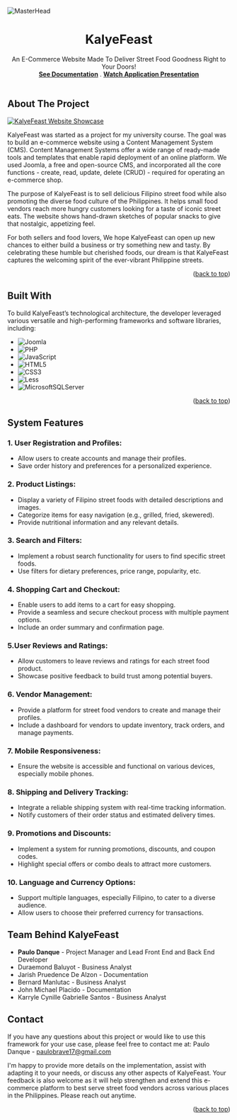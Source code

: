 
<!-- PROJECT LOGO -->

  ![MasterHead](https://github.com/paulopoig/KalyeFeast/assets/78188625/046427d4-be19-4619-b35f-a45f92254592)

  <h1 align="center">KalyeFeast</h1>

  <p align="center">
    An E-Commerce Website Made To Deliver Street Food Goodness Right to Your Doors!
    <br />
    <a href="https://docs.google.com/document/d/1dq06X6ntbTxkyM1mHLpL4KBW1nKf4SB-/edit?usp=sharing&ouid=104373750835979937376&rtpof=true&sd=true"><strong>See Documentation</strong></a>
    .
    <a href="https://youtu.be/lAqbu84Ttyw?si=aSySZ7XQrk_KGYae"><strong>Watch Application Presentation</strong></a>
    <br />
    <br />
   
  </p>
</div>


<!-- ABOUT THE PROJECT -->
## About The Project

<a href="https://www.behance.net/gallery/189469403/KalyeFeast"><img src="https://github.com/paulopoig/Patrick-s-Pizza-/assets/78188625/b58acd06-82b8-4c40-8a93-a1b90d8f63e9" alt="KalyeFeast Website Showcase"></a>

KalyeFeast was started as a project for my university course. The goal was to build an e-commerce website using a Content Management System (CMS). Content Management Systems offer a wide range of ready-made tools and templates that enable rapid deployment of an online platform. We used Joomla, a free and open-source CMS, and incorporated all the core functions - create, read, update, delete (CRUD) - required for operating an e-commerce shop.

The purpose of KalyeFeast is to sell delicious Filipino street food while also promoting the diverse food culture of the Philippines. It helps small food vendors reach more hungry customers looking for a taste of iconic street eats. The website shows hand-drawn sketches of popular snacks to give that nostalgic, appetizing feel.

For both sellers and food lovers, We hope KalyeFeast can open up new chances to either build a business or try something new and tasty. By celebrating these humble but cherished foods, our dream is that KalyeFeast captures the welcoming spirit of the ever-vibrant Philippine streets.


<p align="right">(<a href="#readme-top">back to top</a>)</p>



## Built With

To build KalyeFeast’s technological architecture, the developer leveraged various versatile and high-performing frameworks and software libraries, including:

* ![Joomla](https://img.shields.io/badge/joomla-%235091CD.svg?style=for-the-badge&logo=joomla&logoColor=white)
* ![PHP](https://img.shields.io/badge/php-%23777BB4.svg?style=for-the-badge&logo=php&logoColor=white)
* ![JavaScript](https://img.shields.io/badge/javascript-%23323330.svg?style=for-the-badge&logo=javascript&logoColor=%23F7DF1E)
* ![HTML5](https://img.shields.io/badge/html5-%23E34F26.svg?style=for-the-badge&logo=html5&logoColor=white)
* ![CSS3](https://img.shields.io/badge/css3-%231572B6.svg?style=for-the-badge&logo=css3&logoColor=white)
* ![Less](https://img.shields.io/badge/less-2B4C80?style=for-the-badge&logo=less&logoColor=white)
* ![MicrosoftSQLServer](https://img.shields.io/badge/Microsoft%20SQL%20Server-CC2927?style=for-the-badge&logo=microsoft%20sql%20server&logoColor=white)

<p align="right">(<a href="#readme-top">back to top</a>)</p>



<!-- SYSTEM FEATURES -->
## System Features

### 1. User Registration and Profiles:
* Allow users to create accounts and manage their profiles.
* Save order history and preferences for a personalized experience.

### 2. Product Listings:
* Display a variety of Filipino street foods with detailed descriptions and images.
* Categorize items for easy navigation (e.g., grilled, fried, skewered).
* Provide nutritional information and any relevant details.

### 3. Search and Filters:
* Implement a robust search functionality for users to find specific street foods.
* Use filters for dietary preferences, price range, popularity, etc.

### 4. Shopping Cart and Checkout:
* Enable users to add items to a cart for easy shopping.
* Provide a seamless and secure checkout process with multiple payment options.
* Include an order summary and confirmation page.

### 5.User Reviews and Ratings:
* Allow customers to leave reviews and ratings for each street food product.
* Showcase positive feedback to build trust among potential buyers.

### 6. Vendor Management:
* Provide a platform for street food vendors to create and manage their profiles.
* Include a dashboard for vendors to update inventory, track orders, and manage payments.

### 7. Mobile Responsiveness:
* Ensure the website is accessible and functional on various devices, especially mobile phones.

### 8. Shipping and Delivery Tracking:
* Integrate a reliable shipping system with real-time tracking information.
* Notify customers of their order status and estimated delivery times.

### 9. Promotions and Discounts:
* Implement a system for running promotions, discounts, and coupon codes.
* Highlight special offers or combo deals to attract more customers.

### 10. Language and Currency Options:
* Support multiple languages, especially Filipino, to cater to a diverse audience.
* Allow users to choose their preferred currency for transactions.
    
<!-- TEAM BEHIND KALYEFEAST -->
## Team Behind KalyeFeast
* <strong>Paulo Danque</strong> - Project Manager and Lead Front End and Back End Developer
* Duraemond Baluyot - Business Analyst
* Jarish Pruedence De Alzon - Documentation
* Bernard Manlutac - Business Analyst
* John Michael Placido - Documentation
* Karryle Cynille Gabrielle Santos - Business Analyst

<!-- CONTACT -->
## Contact
If you have any questions about this project or would like to use this framework for your use case, please feel free to contact me at:
Paulo Danque - paulobrave17@gmail.com

I'm happy to provide more details on the implementation, assist with adapting it to your needs, or discuss any other aspects of KalyeFeast. Your feedback is also welcome as it will help strengthen and extend this e-commerce platform to best serve street food vendors across various places in the Philippines. Please reach out anytime.

<p align="right">(<a href="#readme-top">back to top</a>)</p>

